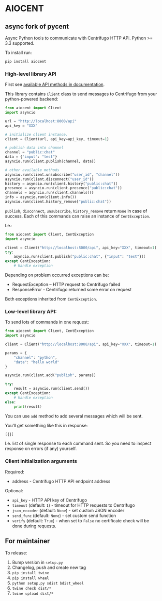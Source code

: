 # AIOCENT
## async fork of pycent

Async Python tools to communicate with Centrifugo HTTP API. Python >= 3.3 supported.

To install run:

```bash
pip install aiocent
```

### High-level library API

First see [available API methods in documentation](https://centrifugal.dev/docs/server/server_api#http-api).

This library contains `Client` class to send messages to Centrifugo from your python-powered backend:

```python
from aiocent import Client
import asyncio

url = "http://localhost:8000/api"
api_key = "XXX"

# initialize client instance.
client = Client(url, api_key=api_key, timeout=1)

# publish data into channel
channel = "public:chat"
data = {"input": "test"}
asyncio.run(client.publish(channel, data))

# other available methods
asyncio.run(client.unsubscribe("user_id", "channel"))
asyncio.run(client.disconnect("user_id"))
history = asyncio.run(client.history("public:chat"))
presence = asyncio.run(client.presence("public:chat"))
channels = asyncio.run(client.channels())
info = asyncio.run(client.info())
asyncio.run(client.history_remove("public:chat"))
```

`publish`, `disconnect`, `unsubscribe`, `history_remove` return `None` in case of success. Each of this commands can raise an instance of `CentException`.

I.e.:

```python
from aiocent import Client, CentException
import asyncio

client = Client("http://localhost:8000/api", api_key="XXX", timeout=1)
try:
    asyncio.run(client.publish("public:chat", {"input": "test"}))
except CentException:
    # handle exception
```

Depending on problem occurred exceptions can be:

* RequestException – HTTP request to Centrifugo failed
* ResponseError - Centrifugo returned some error on request

Both exceptions inherited from `CentException`.

### Low-level library API:

To send lots of commands in one request:

```python
from aiocent import Client, CentException
import asyncio

client = Client("http://localhost:8000/api", api_key="XXX", timeout=1)

params = {
    "channel": "python",
    "data": "hello world"
}

asyncio.run(client.add("publish", params))

try:
    result = asyncio.run(client.send())
except CentException:
    # handle exception
else:
    print(result)
```

You can use `add` method to add several messages which will be sent.

You'll get something like this in response:

```bash
[{}]
```

I.e. list of single response to each command sent. So you need to inspect response on errors (if any) yourself.

### Client initialization arguments

Required:

* address - Centrifugo HTTP API endpoint address

Optional:

* `api_key` - HTTP API key of Centrifugo 
* `timeout` (default: `1`) - timeout for HTTP requests to Centrifugo
* `json_encoder` (default: `None`) - set custom JSON encoder
* `send_func` (default: `None`) - set custom send function
* `verify` (default: `True`) - when set to `False` no certificate check will be done during requests.

## For maintainer

To release:

1. Bump version in `setup.py`
1. Changelog, push and create new tag
1. `pip install twine`
1. `pip install wheel`
1. `python setup.py sdist bdist_wheel`
1. `twine check dist/*`
1. `twine upload dist/*`
